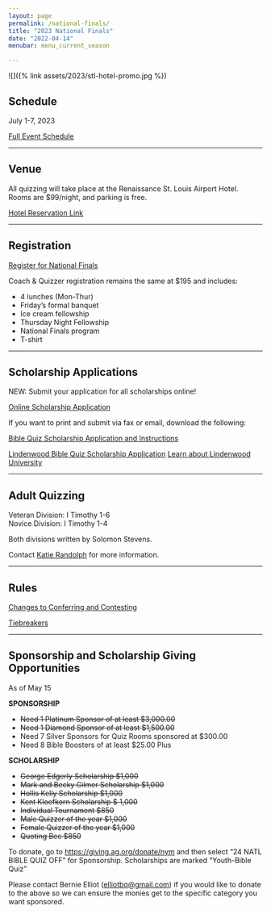 ```yaml
---
layout: page
permalink: /national-finals/
title: "2023 National Finals"
date: "2022-04-14"
menubar: menu_current_season

---
```


![]({% link assets/2023/stl-hotel-promo.jpg %})


## Schedule

July 1-7, 2023

<a href="{% link _pages/national-finals-schedule.md %}" class="button is-primary">Full Event Schedule</a>

---

## Venue

All quizzing will take place at the Renaissance St. Louis Airport Hotel. Rooms are $99/night, and parking is free.

<a href="https://www.marriott.com/events/start.mi?id=1683745765249&key=GRP" class="button is-primary">Hotel Reservation Link</a>

---

## Registration

<a href="https://brushfire.com/agusa/NBQ/551064" class="button is-primary">Register for National Finals</a>

Coach & Quizzer registration remains the same at $195 and includes:

- 4 lunches (Mon-Thur)
- Friday’s formal banquet
- Ice cream fellowship
- Thursday Night Fellowship
- National Finals program
- T-shirt


---

## Scholarship Applications

NEW: Submit your application for all scholarships online!

<a href="https://forms.gle/ty7uPszGL43CqAue7" class="button is-primary">Online Scholarship Application</a>

If you want to print and submit via fax or email, download the following:

<a href="{% link assets/2023/Scholarship-National-Finals.docx %}" class="button is-primary">Bible Quiz Scholarship Application and Instructions</a>

<a href="{% link assets/2023/Scholarship-Nationals-Lindenwood.docx %}" class="button is-primary">Lindenwood Bible Quiz Scholarship Application</a> <a href="{% link assets/2023/Scholarship-Nationals-Lindenwood-Info.pdf %}" class="button is-primary">Learn about Lindenwood University</a>

---

## Adult Quizzing

Veteran Division: I Timothy 1-6  
Novice Division: I Timothy 1-4

Both divisions written by Solomon Stevens.

Contact [Katie Randolph](mailto:kaitlyn.randolph@gmail.com) for more information.

---

## Rules

<a href="{% link _pages/contesting-changes.md %}" class="button is-primary">Changes to Conferring and Contesting</a>

<a href="{% link assets/2023/2023 National Finals Tie Breaker Rules.pdf %}" class="button is-primary">Tiebreakers</a>


---


## Sponsorship and Scholarship Giving Opportunities

As of May 15

**SPONSORSHIP**

- ~~Need 1 Platinum Sponsor of at least $3,000.00~~ 
- ~~Need 1 Diamond Sponsor of at least $1,500.00~~
- Need 7 Silver Sponsors for Quiz Rooms sponsored at $300.00 
- Need 8 Bible Boosters of at least $25.00 Plus 

**SCHOLARSHIP**

- ~~George Edgerly Scholarship $1,000~~
- ~~Mark and Becky Gilmer Scholarship $1,000~~
- ~~Hollis Kelly Scholarship $1,000~~
- ~~Kent Kloefkorn Scholarship $ 1,000~~
- ~~Individual Tournament $850~~
- ~~Male Quizzer of the year $1,000~~
- ~~Female Quizzer of the year $1,000~~
- ~~Quoting Bee $850~~

To donate, go to <https://giving.ag.org/donate/nym> and then select “24 NATL BIBLE QUIZ OFF” for Sponsorship. Scholarships are marked “Youth-Bible Quiz”

Please contact Bernie Elliot ([elliotbq@gmail.com](mailto:elliotbq@gmail.com)) if you would like to donate to the above so we can ensure the monies get to the specific category you want sponsored.
